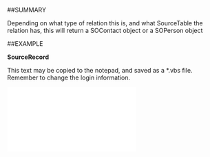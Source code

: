 

##SUMMARY

Depending on what type of relation this is, and what SourceTable the relation has, this will return a SOContact object or a SOPerson object


##EXAMPLE

**SourceRecord**

This text may be copied to the notepad, and saved as a *.vbs file. Remember to change the login information.

![](../../Examples/vbs/SORelation.SourceRecord.vbs.txt)





